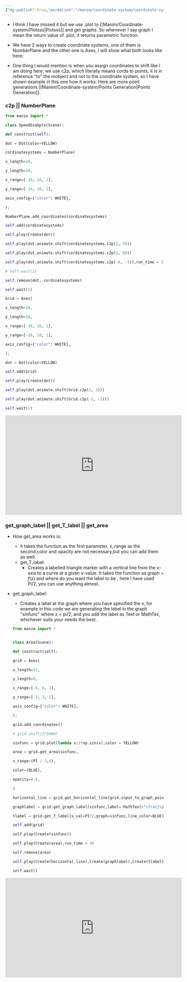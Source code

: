 ```yaml
---
{"dg-publish":true,"permalink":"/manim/coordinate-system/coordinate-systems-in-manim/"}
---
```



- I think I have missed it but we use .plot to [[Manim/Coordinate-system/Plotsss\|Plotsss]]  and get graphs. So whenever I say graph I mean the return value of .plot, it returns parametric function.

- We have 2 ways to create coordinate systems, one of them is NumberPlane and the other one is Axes, I will show what both looks like here:
- One thing I would mention is when you assign coordinates to shift like I am doing here, we use c2p, which literally means cords to points, it is in reference "to" the mobject and not to the coordinate system, so I have shown example in this one how it works. Here are more point generations [[Manim/Coordinate-system/Points Generation\|Points Generation]].
### c2p  || NumberPlane

```python
from manim import *

class SpeedExample(Scene):

def construct(self):

dot = Dot(color=YELLOW)

cordinatesystems = NumberPlane(

x_length=10,

y_length=10,

x_range=[-10, 10, 1],

y_range=[-10, 10, 1],

axis_config={"color": WHITE},

);

NumberPlane.add_coordinates(cordinatesystems)

self.add(cordinatesystems)

self.play(Create(dot))

self.play(dot.animate.shift(cordinatesystems.c2p(2, 3)))

self.play(dot.animate.shift(cordinatesystems.c2p(2, 0)))

self.play(dot.animate.shift(cordinatesystems.c2p(-6, -3)),run_time = 3)

# self.wait(1)

self.remove(dot, cordinatesystems)

self.wait(1)

Grid = Axes(

x_length=10,

y_length=10,

x_range=[-10, 10, 1],

y_range=[-10, 10, 1],

axis_config={"color": WHITE},

);

dot = Dot(color=YELLOW)

self.add(Grid)

self.play(Create(dot))

self.play(dot.animate.shift(Grid.c2p(2, 3)))

self.play(dot.animate.shift(Grid.c2p(-2, -3)))

self.wait(1)
```
<iframe width="560" height="315" src="https://www.youtube.com/embed/XAbJ5BOHffI?si=LZmQSTla1cMXah0f" title="YouTube video player" frameborder="0" allow="accelerometer; autoplay; clipboard-write; encrypted-media; gyroscope; picture-in-picture; web-share" allowfullscreen></iframe>


### get_graph_label || get_T_label || get_area
- How get_area works is:
	-  it takes the function as the first parameter, x_range as the second,color and opacity are not necessary,but you can add them as well.
  - get_T_label:
	  - Creates a labelled triangle marker with a vertical line from the x-axis to a curve at a given x-value. It takes the function as graph = $f(x)$ and where do you want the label to be , here I have used Pi/2, you can use anything almost.
- get_graph_label:
	-   Creates a label at the graph where you have specified the x, for example in this code we are generating the label in the graph "sinfunc" where x = pi/2, and you add the label as Text or MathTex, whichever suits your needs the best.
	
	```python
	from manim import *
	
	
	class Area(Scene):
	
	def construct(self):
	
	grid = Axes(
	
	x_length=12,
	
	y_length=6,
	
	x_range=[-6, 6, 1],
	
	y_range=[-3, 3, 1],
	
	axis_config={"color": WHITE},
	
	);
	
	grid.add_coordinates()
	
	# grid.shift(2*DOWN)
	
	sinfunc = grid.plot(lambda x:2*np.sin(x),color = YELLOW)
	
	area = grid.get_area(sinfunc,
	
	x_range=(PI / 2,4),
	
	color=(BLUE),
	
	opacity=0.6,
	
	)
	
	horizontal_line = grid.get_horizontal_line(grid.input_to_graph_point(PI / 2, sinfunc), color=YELLOW)
	
	graphlabel = grid.get_graph_label(sinfunc,label= MathTex(r"\frac{\pi}{2}"), x_val=PI/2,color=BLUE)
	
	tlabel = grid.get_T_label(x_val=PI/2,graph=sinfunc,line_color=BLUE)
	
	self.add(grid)
	
	self.play(Create(sinfunc))
	
	self.play(Create(area),run_time = 4)
	
	self.remove(area)
	
	self.play(Create(horizontal_line),Create(graphlabel),Create(tlabel),run_time =5)
	
	self.wait()
	```
<iframe width="560" height="315" src="https://www.youtube.com/embed/0dUo1YX08rQ?si=c_Hm8UXWyXAnH9zk" title="YouTube video player" frameborder="0" allow="accelerometer; autoplay; clipboard-write; encrypted-media; gyroscope; picture-in-picture; web-share" allowfullscreen></iframe> 
